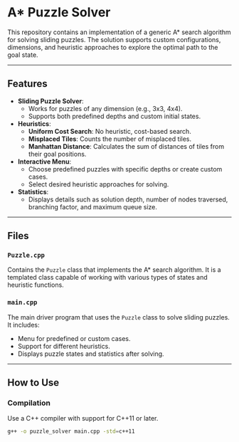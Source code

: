 # A* Puzzle Solver

This repository contains an implementation of a generic A* search algorithm for solving sliding puzzles. The solution supports custom configurations, dimensions, and heuristic approaches to explore the optimal path to the goal state.

---

## Features

- **Sliding Puzzle Solver**:
  - Works for puzzles of any dimension (e.g., 3x3, 4x4).
  - Supports both predefined depths and custom initial states.
- **Heuristics**:
  - **Uniform Cost Search**: No heuristic, cost-based search.
  - **Misplaced Tiles**: Counts the number of misplaced tiles.
  - **Manhattan Distance**: Calculates the sum of distances of tiles from their goal positions.
- **Interactive Menu**:
  - Choose predefined puzzles with specific depths or create custom cases.
  - Select desired heuristic approaches for solving.
- **Statistics**:
  - Displays details such as solution depth, number of nodes traversed, branching factor, and maximum queue size.

---

## Files

### `Puzzle.cpp`

Contains the `Puzzle` class that implements the A* search algorithm. It is a templated class capable of working with various types of states and heuristic functions.

### `main.cpp`

The main driver program that uses the `Puzzle` class to solve sliding puzzles. It includes:
- Menu for predefined or custom cases.
- Support for different heuristics.
- Displays puzzle states and statistics after solving.

---

## How to Use

### Compilation

Use a C++ compiler with support for C++11 or later.

```bash
g++ -o puzzle_solver main.cpp -std=c++11
